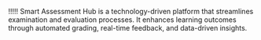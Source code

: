 !!!!!
Smart Assessment Hub is a technology-driven platform that streamlines examination and evaluation processes. It enhances learning outcomes through automated grading, real-time feedback, and data-driven insights.
